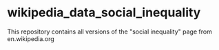 # wikipedia_data_social_inequality
This repository contains all versions of the "social inequality" page from en.wikipedia.org
